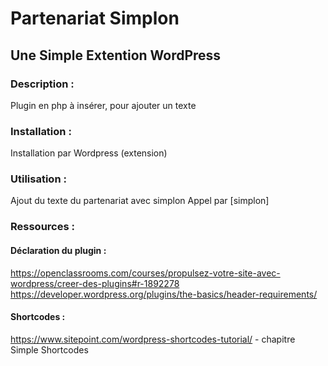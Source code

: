 # Partenariat Simplon
## Une Simple Extention WordPress

### Description :

Plugin en php à insérer, pour ajouter un texte

### Installation :

Installation par Wordpress (extension)

### Utilisation :

Ajout du texte du partenariat avec simplon
Appel par [simplon]

### Ressources :
#### Déclaration du plugin :
https://openclassrooms.com/courses/propulsez-votre-site-avec-wordpress/creer-des-plugins#r-1892278  
https://developer.wordpress.org/plugins/the-basics/header-requirements/

#### Shortcodes :
https://www.sitepoint.com/wordpress-shortcodes-tutorial/ - chapitre Simple Shortcodes 
